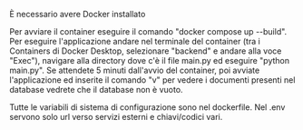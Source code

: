È necessario avere Docker installato

Per avviare il container eseguire il comando "docker compose up --build".
Per eseguire l'applicazione andare nel terminale del container (tra i Containers di Docker Desktop, selezionare "backend" e andare alla voce "Exec"), navigare alla directory dove c'è il file main.py ed eseguire "python main.py".
Se attendete 5 minuti dall'avvio del container, poi avviate l'applicazione ed inserite il comando "v" per vedere i documenti presenti nel database vedrete che il database non è vuoto.

Tutte le variabili di sistema di configurazione sono nel dockerfile. Nel .env servono solo url verso servizi esterni e chiavi/codici vari.
